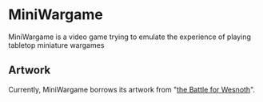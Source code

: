 MiniWargame
======================
MiniWargame is a video game trying to emulate the experience of playing tabletop miniature wargames

Artwork
----------------------
Currently, MiniWargame borrows its artwork from "[the Battle for Wesnoth](http://wesnoth.org/)".
